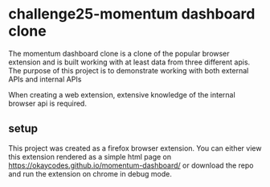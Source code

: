 # challenge25-momentum dashboard clone

The momentum dashboard clone is a clone of the popular browser extension and is built working with at least data from three different apis. The purpose of this project is to
demonstrate working with both external APIs and internal APIs

When creating a web extension, extensive knowledge of the
internal browser api is required.

## setup

This project was created as a firefox browser extension.
You can either view this extension rendered as a simple
html page on https://okaycodes.github.io/momentum-dashboard/
or download the repo and run the extension on chrome in debug
mode.
